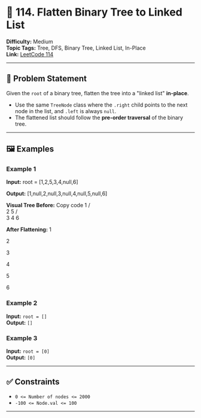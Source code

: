 # 🌲 114. Flatten Binary Tree to Linked List

**Difficulty:** Medium  
**Topic Tags:** Tree, DFS, Binary Tree, Linked List, In-Place  
**Link:** [LeetCode 114](https://leetcode.com/problems/flatten-binary-tree-to-linked-list/)

---

## 🧠 Problem Statement

Given the `root` of a binary tree, flatten the tree into a "linked list" **in-place**.

- Use the same `TreeNode` class where the `.right` child points to the next node in the list, and `.left` is always `null`.
- The flattened list should follow the **pre-order traversal** of the binary tree.

---

## 🖼️ Examples

### Example 1

**Input:**
root = [1,2,5,3,4,null,6]


**Output:**
[1,null,2,null,3,null,4,null,5,null,6]


**Visual Tree Before:**
Copy code
1
/ \
2 5
/ \
3 4 6



**After Flattening:**
1

2

3

4

5

6


### Example 2
**Input:** `root = []`  
**Output:** `[]`

### Example 3
**Input:** `root = [0]`  
**Output:** `[0]`

---

## ✅ Constraints

- `0 <= Number of nodes <= 2000`
- `-100 <= Node.val <= 100`

---